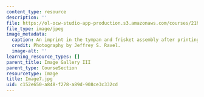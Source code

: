 ```yaml
---
content_type: resource
description: ''
file: https://ol-ocw-studio-app-production.s3.amazonaws.com/courses/21h-343j-making-books-the-renaissance-and-today-spring-2016/c152e650a848f278a89d908ce3c332cd_Image7.jpg
file_type: image/jpeg
image_metadata:
  caption: An imprint in the tympan and frisket assembly after printing.
  credit: Photography by Jeffrey S. Ravel.
  image-alt: ''
learning_resource_types: []
parent_title: Image Gallery III
parent_type: CourseSection
resourcetype: Image
title: Image7.jpg
uid: c152e650-a848-f278-a89d-908ce3c332cd
---
```

